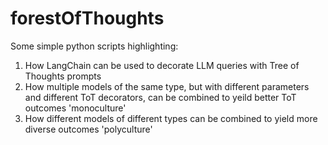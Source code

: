 # forestOfThoughts
Some simple python scripts highlighting:
  1. How LangChain can be used to decorate LLM queries with Tree of Thoughts prompts
  2. How multiple models of the same type, but with different parameters and different ToT decorators, can be combined to yeild better ToT outcomes 'monoculture'
  3. How different models of different types can be combined to yield more diverse outcomes 'polyculture'
  